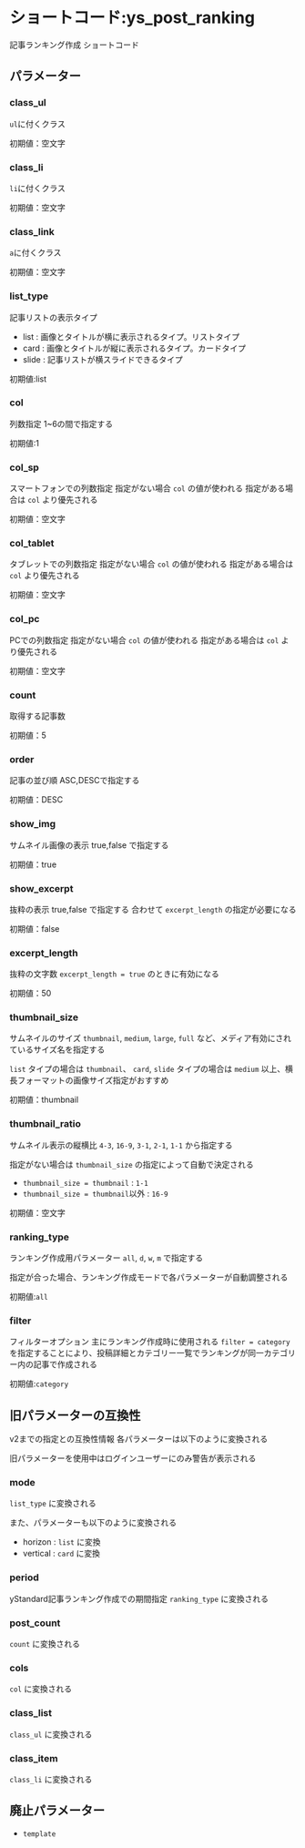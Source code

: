 # ショートコード:ys_post_ranking

記事ランキング作成 ショートコード

## パラメーター

### class_ul

`ul`に付くクラス

初期値：空文字

### class_li

`li`に付くクラス

初期値：空文字

### class_link

`a`に付くクラス

初期値：空文字

### list_type

記事リストの表示タイプ

* list : 画像とタイトルが横に表示されるタイプ。リストタイプ
* card : 画像とタイトルが縦に表示されるタイプ。カードタイプ
* slide : 記事リストが横スライドできるタイプ

初期値:list

### col

列数指定
1~6の間で指定する

初期値:1

### col_sp

スマートフォンでの列数指定
指定がない場合 `col` の値が使われる
指定がある場合は `col` より優先される

初期値：空文字

### col_tablet

タブレットでの列数指定
指定がない場合 `col` の値が使われる
指定がある場合は `col` より優先される

初期値：空文字

### col_pc

PCでの列数指定
指定がない場合 `col` の値が使われる
指定がある場合は `col` より優先される

初期値：空文字

### count

取得する記事数

初期値：5

### order

記事の並び順
ASC,DESCで指定する

初期値：DESC

### show_img

サムネイル画像の表示
true,false で指定する

初期値：true

### show_excerpt

抜粋の表示
true,false で指定する
合わせて `excerpt_length` の指定が必要になる

初期値：false

### excerpt_length

抜粋の文字数
`excerpt_length = true` のときに有効になる

初期値：50

### thumbnail_size

サムネイルのサイズ
`thumbnail`, `medium`, `large`, `full` など、メディア有効にされているサイズ名を指定する

`list` タイプの場合は `thumbnail`、
`card`, `slide` タイプの場合は `medium` 以上、横長フォーマットの画像サイズ指定がおすすめ

初期値：thumbnail

### thumbnail_ratio

サムネイル表示の縦横比
`4-3`, `16-9`, `3-1`, `2-1`, `1-1` から指定する

指定がない場合は `thumbnail_size` の指定によって自動で決定される

* `thumbnail_size = thumbnail` : `1-1`
* `thumbnail_size = thumbnail`以外 : `16-9`

初期値：空文字

### ranking_type

ランキング作成用パラメーター
`all`, `d`, `w`, `m` で指定する

指定が合った場合、ランキング作成モードで各パラメーターが自動調整される

初期値:`all`

### filter

フィルターオプション
主にランキング作成時に使用される
`filter = category`を指定することにより、投稿詳細とカテゴリー一覧でランキングが同一カテゴリー内の記事で作成される

初期値:`category`


## 旧パラメーターの互換性

v2までの指定との互換性情報
各パラメーターは以下のように変換される

旧パラメーターを使用中はログインユーザーにのみ警告が表示される

### mode

`list_type` に変換される

また、パラメーターも以下のように変換される

* horizon : `list` に変換
* vertical : `card` に変換

### period

yStandard記事ランキング作成での期間指定
`ranking_type` に変換される

### post_count

`count` に変換される

### cols

`col` に変換される

### class_list

`class_ul` に変換される

### class_item

`class_li` に変換される

## 廃止パラメーター

* `template`
